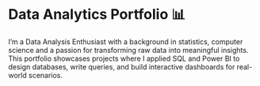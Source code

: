 # Data Analytics Portfolio 📊  

I’m a Data Analysis Enthusiast with a background in statistics, computer science and a passion for transforming raw data into meaningful insights.  
This portfolio showcases projects where I applied SQL and Power BI to design databases, write queries, and build interactive dashboards for real-world scenarios.  

